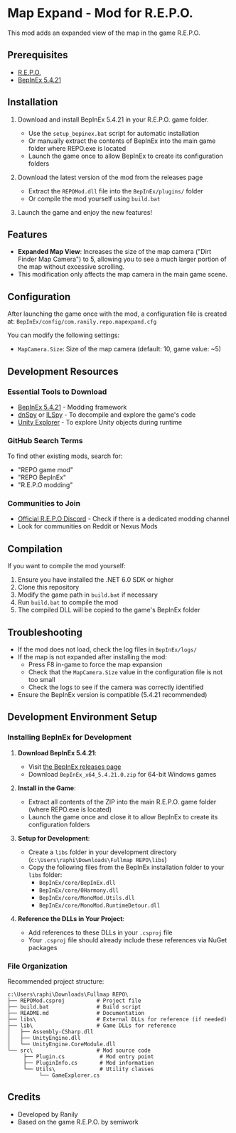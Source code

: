 # Map Expand - Mod for R.E.P.O.

This mod adds an expanded view of the map in the game R.E.P.O.

## Prerequisites

- [R.E.P.O.](https://store.steampowered.com/app/3241660/REPO/)
- [BepInEx 5.4.21](https://github.com/BepInEx/BepInEx/releases/tag/v5.4.21)

## Installation

1. Download and install BepInEx 5.4.21 in your R.E.P.O. game folder.
    - Use the `setup_bepinex.bat` script for automatic installation
    - Or manually extract the contents of BepInEx into the main game folder where REPO.exe is located
    - Launch the game once to allow BepInEx to create its configuration folders

2. Download the latest version of the mod from the releases page
    - Extract the `REPOMod.dll` file into the `BepInEx/plugins/` folder
    - Or compile the mod yourself using `build.bat`

3. Launch the game and enjoy the new features!

## Features

- **Expanded Map View**: Increases the size of the map camera ("Dirt Finder Map Camera") to 5, allowing you to see a much larger portion of the map without excessive scrolling.
- This modification only affects the map camera in the main game scene.

## Configuration

After launching the game once with the mod, a configuration file is created at:
`BepInEx/config/com.ranily.repo.mapexpand.cfg`

You can modify the following settings:
- `MapCamera.Size`: Size of the map camera (default: 10, game value: ~5)

## Development Resources

### Essential Tools to Download
- [BepInEx 5.4.21](https://github.com/BepInEx/BepInEx/releases/tag/v5.4.21) - Modding framework
- [dnSpy](https://github.com/dnSpy/dnSpy/releases) or [ILSpy](https://github.com/icsharpcode/ILSpy/releases) - To decompile and explore the game's code
- [Unity Explorer](https://github.com/sinai-dev/UnityExplorer/releases) - To explore Unity objects during runtime

### GitHub Search Terms
To find other existing mods, search for:
- "REPO game mod"
- "REPO BepInEx"
- "R.E.P.O modding"

### Communities to Join
- [Official R.E.P.O Discord](https://discord.gg/semiwork) - Check if there is a dedicated modding channel
- Look for communities on Reddit or Nexus Mods

## Compilation

If you want to compile the mod yourself:

1. Ensure you have installed the .NET 6.0 SDK or higher
2. Clone this repository
3. Modify the game path in `build.bat` if necessary
4. Run `build.bat` to compile the mod
5. The compiled DLL will be copied to the game's BepInEx folder

## Troubleshooting

- If the mod does not load, check the log files in `BepInEx/logs/`
- If the map is not expanded after installing the mod:
  - Press F8 in-game to force the map expansion
  - Check that the `MapCamera.Size` value in the configuration file is not too small
  - Check the logs to see if the camera was correctly identified
- Ensure the BepInEx version is compatible (5.4.21 recommended)

## Development Environment Setup

### Installing BepInEx for Development

1. **Download BepInEx 5.4.21**:
    - Visit [the BepInEx releases page](https://github.com/BepInEx/BepInEx/releases/tag/v5.4.21)
    - Download `BepInEx_x64_5.4.21.0.zip` for 64-bit Windows games

2. **Install in the Game**:
    - Extract all contents of the ZIP into the main R.E.P.O. game folder (where REPO.exe is located)
    - Launch the game once and close it to allow BepInEx to create its configuration folders

3. **Setup for Development**:
    - Create a `libs` folder in your development directory (`c:\Users\raphi\Downloads\Fullmap REPO\libs`)
    - Copy the following files from the BepInEx installation folder to your `libs` folder:
      - `BepInEx/core/BepInEx.dll`
      - `BepInEx/core/0Harmony.dll`
      - `BepInEx/core/MonoMod.Utils.dll`
      - `BepInEx/core/MonoMod.RuntimeDetour.dll`

4. **Reference the DLLs in Your Project**:
    - Add references to these DLLs in your `.csproj` file
    - Your `.csproj` file should already include these references via NuGet packages

### File Organization

Recommended project structure:
```
c:\Users\raphi\Downloads\Fullmap REPO\
├── REPOMod.csproj          # Project file
├── build.bat               # Build script
├── README.md               # Documentation
├── libs\                   # External DLLs for reference (if needed)
├── lib\                    # Game DLLs for reference
│   ├── Assembly-CSharp.dll
│   ├── UnityEngine.dll
│   └── UnityEngine.CoreModule.dll
└── src\                    # Mod source code
     ├── Plugin.cs           # Mod entry point
     ├── PluginInfo.cs       # Mod information
     └── Utils\              # Utility classes
          └── GameExplorer.cs
```

## Credits

- Developed by Ranily
- Based on the game R.E.P.O. by semiwork

